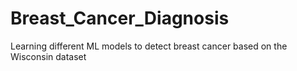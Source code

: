 # Breast_Cancer_Diagnosis
 Learning different ML models to detect breast cancer based on the Wisconsin dataset
